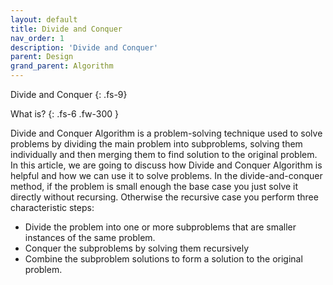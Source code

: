 ```yaml
---
layout: default
title: Divide and Conquer
nav_order: 1
description: 'Divide and Conquer'
parent: Design
grand_parent: Algorithm
---
```


Divide and Conquer
{: .fs-9}

What is?
{: .fs-6 .fw-300  }

Divide and Conquer Algorithm is a problem-solving technique used to solve problems by dividing the main problem into subproblems, solving them individually and then merging them to find solution to the original problem. In this article, we are going to discuss how Divide and Conquer Algorithm is helpful and how we can use it to solve problems.
In the divide-and-conquer method, if the problem is small enough the base case you just solve it directly without recursing. Otherwise the recursive case you perform three characteristic steps:

- Divide the problem into one or more subproblems that are smaller instances of the same problem.
- Conquer the subproblems by solving them recursively
- Combine the subproblem solutions to form a solution to the original problem. 

